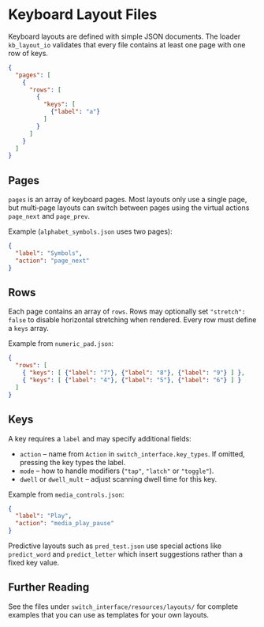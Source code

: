# Keyboard Layout Files

Keyboard layouts are defined with simple JSON documents. The loader
`kb_layout_io` validates that every file contains at least one page with one
row of keys.

```json
{
  "pages": [
    {
      "rows": [
        {
          "keys": [
            {"label": "a"}
          ]
        }
      ]
    }
  ]
}
```

## Pages

`pages` is an array of keyboard pages. Most layouts only use a single page, but
multi‑page layouts can switch between pages using the virtual actions
`page_next` and `page_prev`.

Example (`alphabet_symbols.json` uses two pages):

```json
{
  "label": "Symbols",
  "action": "page_next"
}
```

## Rows

Each page contains an array of `rows`. Rows may optionally set
`"stretch": false` to disable horizontal stretching when rendered. Every row
must define a `keys` array.

Example from `numeric_pad.json`:

```json
{
  "rows": [
    { "keys": [ {"label": "7"}, {"label": "8"}, {"label": "9"} ] },
    { "keys": [ {"label": "4"}, {"label": "5"}, {"label": "6"} ] }
  ]
}
```

## Keys

A key requires a `label` and may specify additional fields:

- `action` – name from `Action` in `switch_interface.key_types`. If omitted,
  pressing the key types the label.
- `mode` – how to handle modifiers (`"tap"`, `"latch"` or `"toggle"`).
- `dwell` or `dwell_mult` – adjust scanning dwell time for this key.

Example from `media_controls.json`:

```json
{
  "label": "Play",
  "action": "media_play_pause"
}
```

Predictive layouts such as `pred_test.json` use special actions like
`predict_word` and `predict_letter` which insert suggestions rather than a fixed
key value.

## Further Reading

See the files under `switch_interface/resources/layouts/` for complete examples
that you can use as templates for your own layouts.
